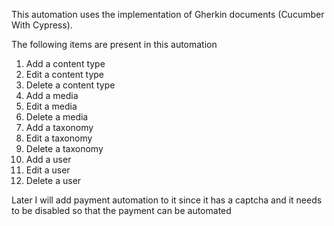 This automation uses the implementation of Gherkin documents (Cucumber With Cypress).

The following items are present in this automation
1. Add a content type
2. Edit a content type
3. Delete a content type
4. Add a media
5. Edit a media
6. Delete a media
7. Add a taxonomy
8. Edit a taxonomy
9. Delete a taxonomy
10. Add a user
11. Edit a user
12. Delete a user

Later I will add payment automation to it since it has a captcha and it needs to be disabled so that the payment can be automated

